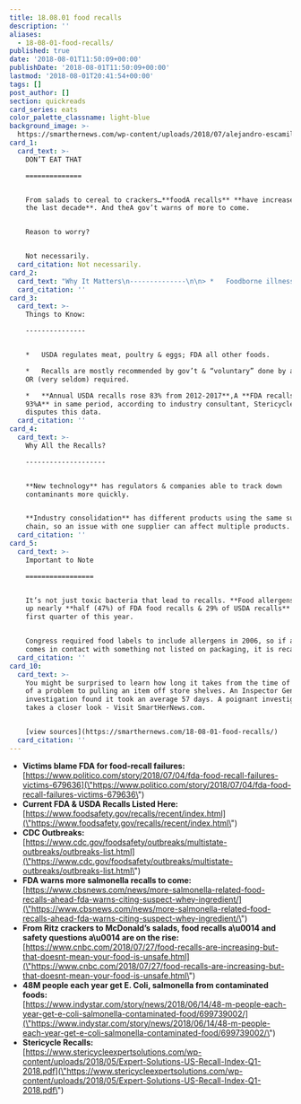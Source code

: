 ```yaml
---
title: 18.08.01 food recalls
description: ''
aliases:
  - 18-08-01-food-recalls/
published: true
date: '2018-08-01T11:50:09+00:00'
publishDate: '2018-08-01T11:50:09+00:00'
lastmod: '2018-08-01T20:41:54+00:00'
tags: []
post_author: []
section: quickreads
card_series: eats
color_palette_classname: light-blue
background_image: >-
  https://smarthernews.com/wp-content/uploads/2018/07/alejandro-escamilla-24-unsplash-scaled.jpg
card_1:
  card_text: >-
    DON’T EAT THAT

    ==============


    From salads to cereal to crackers…**foodA recalls** **have increased over
    the last decade**. And theA gov’t warns of more to come.


    Reason to worry?


    Not necessarily.
  card_citation: Not necessarily.
card_2:
  card_text: "Why It Matters\n--------------\n\n> *   Foodborne illnesses have **tripled from a decade ago** (CDC)**.**\n> *   **1 in 6** develop a foodborne illness (i.e. E.Coli, salmonella, listeria) each year, killing 3K (CDC).\n> \n> _a\x1CThese are the kinds of statistics you should expect in Bangladesh, not here.”A_\n> \n> Jayden Hanson, Center for Food Safety"
  card_citation: ''
card_3:
  card_text: >-
    Things to Know:

    ---------------


    *   USDA regulates meat, poultry & eggs; FDA all other foods.

    *   Recalls are mostly recommended by gov’t & “voluntary” done by a company
    OR (very seldom) required.

    *   **Annual USDA recalls rose 83% from 2012-2017**,A **FDA recalls are up
    93%A** in same period, according to industry consultant, Stericycle. FDA
    disputes this data.
  card_citation: ''
card_4:
  card_text: >-
    Why All the Recalls?

    --------------------


    **New technology** has regulators & companies able to track down
    contaminants more quickly.


    **Industry consolidation** has different products using the same supply
    chain, so an issue with one supplier can affect multiple products.
  card_citation: ''
card_5:
  card_text: >-
    Important to Note

    =================


    It’s not just toxic bacteria that lead to recalls. **Food allergens** made
    up nearly **half (47%) of FDA food recalls & 29% of USDA recalls** in the
    first quarter of this year.


    Congress required food labels to include allergens in 2006, so if an item
    comes in contact with something not listed on packaging, it is recalled.
  card_citation: ''
card_10:
  card_text: >-
    You might be surprised to learn how long it takes from the time of discovery
    of a problem to pulling an item off store shelves. An Inspector General
    investigation found it took an average 57 days. A poignant investigation
    takes a closer look - Visit SmartHerNews.com.


    [view sources](https://smarthernews.com/18-08-01-food-recalls/)
  card_citation: ''
---
```

*   **Victims blame FDA for food-recall failures:**  
    [https://www.politico.com/story/2018/07/04/fda-food-recall-failures-victims-679636](\"https://www.politico.com/story/2018/07/04/fda-food-recall-failures-victims-679636\")
*   **Current FDA & USDA Recalls Listed Here:**  
    [https://www.foodsafety.gov/recalls/recent/index.html](\"https://www.foodsafety.gov/recalls/recent/index.html\")
*   **CDC Outbreaks:**  
    [https://www.cdc.gov/foodsafety/outbreaks/multistate-outbreaks/outbreaks-list.html](\"https://www.cdc.gov/foodsafety/outbreaks/multistate-outbreaks/outbreaks-list.html\")
*   **FDA warns more salmonella recalls to come:**  
    [https://www.cbsnews.com/news/more-salmonella-related-food-recalls-ahead-fda-warns-citing-suspect-whey-ingredient/](\"https://www.cbsnews.com/news/more-salmonella-related-food-recalls-ahead-fda-warns-citing-suspect-whey-ingredient/\")
*   **From Ritz crackers to McDonald’s salads, food recalls a\\u0014 and safety questions a\\u0014 are on the rise:**  
    [https://www.cnbc.com/2018/07/27/food-recalls-are-increasing-but-that-doesnt-mean-your-food-is-unsafe.html](\"https://www.cnbc.com/2018/07/27/food-recalls-are-increasing-but-that-doesnt-mean-your-food-is-unsafe.html\")
*   **48M people each year get E. Coli, salmonella from contaminated foods:**  
    [https://www.indystar.com/story/news/2018/06/14/48-m-people-each-year-get-e-coli-salmonella-contaminated-food/699739002/](\"https://www.indystar.com/story/news/2018/06/14/48-m-people-each-year-get-e-coli-salmonella-contaminated-food/699739002/\")
*   **Stericycle Recalls:**  
    [https://www.stericycleexpertsolutions.com/wp-content/uploads/2018/05/Expert-Solutions-US-Recall-Index-Q1-2018.pdf](\"https://www.stericycleexpertsolutions.com/wp-content/uploads/2018/05/Expert-Solutions-US-Recall-Index-Q1-2018.pdf\")